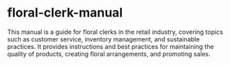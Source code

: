 # floral-clerk-manual
This manual is a guide for floral clerks in the retail industry, covering topics such as customer service, inventory management, and sustainable practices. It provides instructions and best practices for maintaining the quality of products, creating floral arrangements, and promoting sales.
